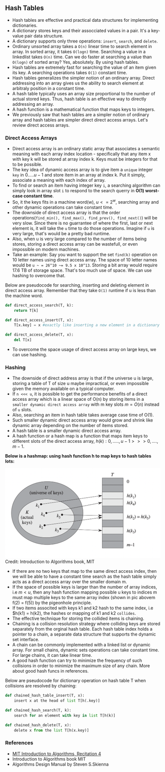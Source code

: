 ## Hash Tables

* Hash tables are effective and practical data structures for implementing dictionaries.
* A dictionary stores keys and their assocciated values in a pair. It's a key-value pair data structure.
* A dictionary supports only three operations: `insert`, `search`, and `delete`.
* Ordinary unsorted array takes a `O(n)` linear time to search element in array. In sorted array, it takes `O(logn)` time. Searching a value in a linkedlist takes `O(n)` time. Can we do faster at searching a value than `O(logn)` of sorted array? Yes, absolutely. By using hash tables.
* Hash tables are extremely fast for searching the value of an item given its key. A searching operations takes `O(1)` constant time.
* Hash tables generalizes the simpler notion of an ordinary array. Direct addressing into an array gives us the ability to search element at arbitraly position in a constant time.
* A hash table typically uses an array size proportional to the number of actual stored keys. Thus, hash table is an effective way to directly addressing an array.
* A hash function is a mathematical function that maps keys to integers.
* We previously saw that hash tables are a simpler notion of ordinary array and hash tables are simpler direct direct access arrays. Let's review direct access arrays.

### Direct Access Arrays

* Direct access array is an ordinary static array that associates a semantic meaning with each array index location - specifically that any item x with key k will be stored at array index k. Keys must be integers for that to be possible.
* The key idea of dynamic access array is to give item a `unique` integer `key` in ${0.....u-1}$ and store item in an array at index k. Put it simply, associate a meaning with each index of array.
* To find or search an item having integer key `i`, a searching algorithm can simply look in array slot `i` to respond to the search querry in **O(1) worst-case constant time**.
* So, it the keys fits in a machine word(w), $u <= 2^w$, searching array and other dynamic operations can take constant time.
* The downside of direct access array is that the order operations(`find_min(), find_max(), find_prev(), find_next()`) will be very slow. Since there is no guarrantee of where the first, last or next element is, it will take the `u` time to do those operations. Imagine if `u` is very large, that's would be a pretty bad runtime.
* Also, when u is very large compared to the number of items being stores, storing a direct access array can be wastefull, or even impossible on modern machines.
* Take an example: Say you want to support the set `find(k)` operation on 10 letter names using direct access array. The space of 10 letter names would be `u ~ = 26^10 ~= 9.5 x 10^13`. Storing a bit array would require 17.6 TB of storage space. That's too much use of space. We can use hashing to overcome that.

Below are pseudocode for searching, inserting and deleting element in direct access array. Remember that they take `O(1)` runtime if u is less than the machine word.

```python
def direct_access_search(T, k):
    return T[k]
```
```python
def direct_access_insert(T, x):
    T[x.key] = x #exactly like inserting a new element in a dictionary in Python, T[k] = x
```

```python
def direct_access_delete(T, x):
    del T[x]
```

* To overcome the space usage of direct access array on large keys, we can use hashing.

### Hashing

* The downside of direct address array is that if the universe u is large, storing a table of T of size u maybe impractical, or even impossible given the memory available on a typical computer.
* If `n <<< u`, it is possible to get the performance benefits of a direct access array which is a linear space of O(n) by storing items in a `smaller dynamic direct access array` with m key slots $m = O(n)$ instead of `u` slots.
* Also, searching an item in hash table takes average case time of O(1).
* Such smaller dynamic direct access array would grow and shrink like dynamic array depending on the number of items stored.
* A hash table is a smaller dynamic direct access array.
* A hash function or a hash map is a function that maps item keys to different slots of the direct access array, $h(k) : {0,....., u - 1}>>>{0, ...., m - 1}$.

**Below is a hashmap: using hash function h to map keys to hash tables lots:**

![hashtable](../images/hashmap.png)
Credit: Introduction to Algorithms book, MIT

* If there are no two keys that map to the same direct access index, then we will be able to have a constant time search as the hash table simply acts as a direct access array over the smaller domain m.
* If the space of possible keys is larger than the number of array indices, i.e $m < u$, then any hash function mapping possible u keys to indices m must map multiple keys to the same array index (shown in pic abovem f(2) = f(5)) by the pigeonhole principle.
* If two items associted with keys k1 and k2 hash to the same index, i.e $h(k1) = h(k2), the hashes or mapping of k1 and k2 `collides`.
* The effective technique for storing the collided items is chaining. 
* Chaining is a collision resolution strategy where colliding keys are stored separately from the orginal hash table. Each hash table index holds a pointer to a chain, a separate data structure that supports the dynamic set interface.
* A chain can be commonly implemented with a linked list or dynamic array. For small chains, dynamic sets operations can take constant time. For large chains, it can take linear time. 
* A good hash function can try to minimize the frequency of such collisions in order to minimize the maximum size of any chain. More about good hash funcs in references.

Below are pseudocode for dictionary operation on hash table T when collisions are resolved by chaining:

```python
def chained_hash_table_insert(T, x):
    insert x at the head of list T[h(.key)]
```
```python
def chained_hash_search(T, k):
    search for an element with key in list T[h(k)]
```
```python
def chained_hash_delete(T, x):
    delete x from the list T[h(x.key)]
```

### References

* [MIT Introduction to Algorithms, Recitation 4](https://ocw.mit.edu/courses/electrical-engineering-and-computer-science/6-006-introduction-to-algorithms-spring-2020/lecture-notes/MIT6_006S20_r04.pdf)
* Introduction to Algorithms book MIT
* Algorithms Design Manual by Steven S.Skienna
